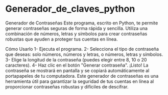 # Generador_de_claves_python
Generador de Contraseñas
Este programa, escrito en Python, te permite generar contraseñas seguras de forma rápida y sencilla. Utiliza una combinación de números, letras y símbolos para crear contraseñas robustas que ayuden a proteger tus cuentas en línea.

Cómo Usarlo
1- Ejecuta el programa.
2- Selecciona el tipo de contraseña que deseas: solo números, números y letras, o números, letras y símbolos.
3- Elige la longitud de la contraseña (puedes elegir entre 8, 10 o 20 caracteres).
4- Haz clic en el botón "Generar contraseña".
¡Listo! La contraseña se mostrará en pantalla y se copiará automáticamente al portapapeles de tu computadora.
Este generador de contraseñas es una herramienta útil para garantizar la seguridad de tus cuentas en línea al proporcionar contraseñas robustas y difíciles de descifrar.

